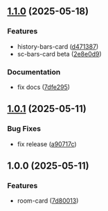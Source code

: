 ## [1.1.0](https://github.com/sergiocarracedo/sc-custom-cards/compare/v1.0.1...v1.1.0) (2025-05-18)

### Features

* history-bars-card ([d471387](https://github.com/sergiocarracedo/sc-custom-cards/commit/d4713876c2e163f745b101e83141b74c6ba53e7e))
* sc-bars-card beta ([2e8e0d9](https://github.com/sergiocarracedo/sc-custom-cards/commit/2e8e0d9f05e1ee2cd9636b8bb02bb66bf346e858))

### Documentation

* fix docs ([7dfe295](https://github.com/sergiocarracedo/sc-custom-cards/commit/7dfe295a6f00400607a2a7d538ac9adf556841fe))

## [1.0.1](https://github.com/sergiocarracedo/sc-custom-cards/compare/v1.0.0...v1.0.1) (2025-05-11)

### Bug Fixes

* fix release ([a90717c](https://github.com/sergiocarracedo/sc-custom-cards/commit/a90717c2658a89199dc5585c74441ee5113ad964))

## 1.0.0 (2025-05-11)

### Features

* room-card ([7d80013](https://github.com/sergiocarracedo/sc-custom-cards/commit/7d8001308eaf5207e4bc6e2c959d3a1b7ad2d7f8))
